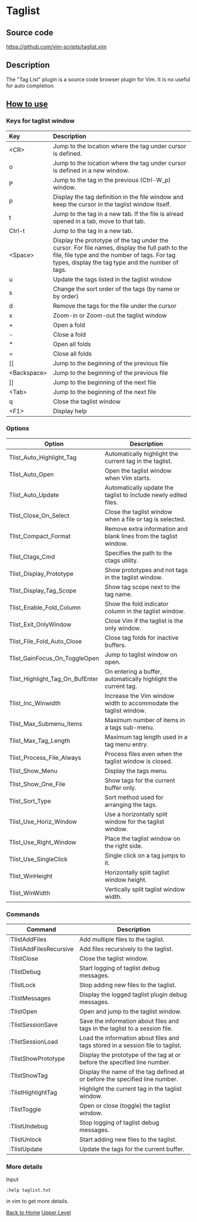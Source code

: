 # Taglist
## Source code
https://github.com/vim-scripts/taglist.vim
## Description
The "Tag List" plugin is a source code browser plugin for Vim. It is no useful for auto completion.
## [How to use](https://github.com/vim-scripts/taglist.vim)

### Keys for taglist window
|Key|Description|
|:------|:-------|
|\<CR\>|Jump to the location where the tag under cursor is defined.|
|o|Jump to the location where the tag under cursor is defined in a new window.|
|P|Jump to the tag in the previous (Ctrl-W_p) window.|
|p|Display the tag definition in the file window and keep the cursor in the taglist window itself.|
|t|Jump to the tag in a new tab. If the file is alread opened in a tab, move to that tab.|
|Ctrl-t|Jump to the tag in a new tab.|
|\<Space\>|Display the prototype of the tag under the cursor.  For file names, display the full path to the file, file type and the number of tags. For tag types, display the tag type and the number of tags.|
|u|Update the tags listed in the taglist window|
|s|Change the sort order of the tags (by name or by order)|
|d|Remove the tags for the file under the cursor|
|x|Zoom-in or Zoom-out the taglist window|
|+|Open a fold|
|-|Close a fold|
|*|Open all folds|
|=|Close all folds|
|[[|Jump to the beginning of the previous file|
|\<Backspace\>|Jump to the beginning of the previous file|
|]]|Jump to the beginning of the next file|
|\<Tab\>|Jump to the beginning of the next file|
|q|Close the taglist window|
|\<F1\>|Display help|

### Options

|Option|Description|
|-----|-----|
|Tlist_Auto_Highlight_Tag|Automatically highlight the current tag in the taglist.|
|Tlist_Auto_Open|Open the taglist window when Vim starts.|
|Tlist_Auto_Update|Automatically update the taglist to include newly edited files.|
|Tlist_Close_On_Select|Close the taglist window when a file or tag is selected.|
|Tlist_Compact_Format|Remove extra information and blank lines from the taglist window.|
|Tlist_Ctags_Cmd|Specifies the path to the ctags utility.|
|Tlist_Display_Prototype|Show prototypes and not tags in the taglist window.|
|Tlist_Display_Tag_Scope|Show tag scope next to the tag name.|
|Tlist_Enable_Fold_Column|Show the fold indicator column in the taglist window.|
|Tlist_Exit_OnlyWindow|Close Vim if the taglist is the only window.|
|Tlist_File_Fold_Auto_Close|Close tag folds for inactive buffers.|
|Tlist_GainFocus_On_ToggleOpen|Jump to taglist window on open.|
|Tlist_Highlight_Tag_On_BufEnter|On entering a buffer, automatically highlight the current tag.|
|Tlist_Inc_Winwidth|Increase the Vim window width to accommodate the taglist window.|
|Tlist_Max_Submenu_Items|Maximum number of items in a tags sub-menu.|
|Tlist_Max_Tag_Length|Maximum tag length used in a tag menu entry.|
|Tlist_Process_File_Always|Process files even when the taglist window is closed.|
|Tlist_Show_Menu|Display the tags menu.|
|Tlist_Show_One_File|Show tags for the current buffer only.|
|Tlist_Sort_Type|Sort method used for arranging the tags.|
|Tlist_Use_Horiz_Window|Use a horizontally split window for the taglist window.|
|Tlist_Use_Right_Window|Place the taglist window on the right side.|
|Tlist_Use_SingleClick|Single click on a tag jumps to it.|
|Tlist_WinHeight|Horizontally split taglist window height.|
|Tlist_WinWidth|Vertically split taglist window width.|


### Commands

|Command|Description|
|-----|-----|
|:TlistAddFiles|Add multiple files to the taglist.|
|:TlistAddFilesRecursive|Add files recursively to the taglist.|
|:TlistClose|Close the taglist window.|
|:TlistDebug|Start logging of taglist debug messages.|
|:TlistLock|Stop adding new files to the taglist.|
|:TlistMessages|Display the logged taglist plugin debug messages.|
|:TlistOpen|Open and jump to the taglist window.|
|:TlistSessionSave|Save the information about files and tags in the taglist to a session file.|
|:TlistSessionLoad|Load the information about files and tags stored in a session file to taglist.|
|:TlistShowPrototype|Display the prototype of the tag at or before the specified line number.|
|:TlistShowTag|Display the name of the tag defined at or before the specified line number.|
|:TlistHighlightTag|Highlight the current tag in the taglist window.|
|:TlistToggle|Open or close (toggle) the taglist window.|
|:TlistUndebug|Stop logging of taglist debug messages.|
|:TlistUnlock|Start adding new files to the taglist.|
|:TlistUpdate|Update the tags for the current buffer.|


### More details
Input 
````
:help taglist.txt
````
in vim to get more details.

[Back to Home](https://husthed.github.io) [Upper Level](/Vim/vim)
